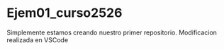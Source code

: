 # Ejem01_curso2526
Simplemente estamos creando nuestro primer repositorio.
Modificacion realizada en VSCode